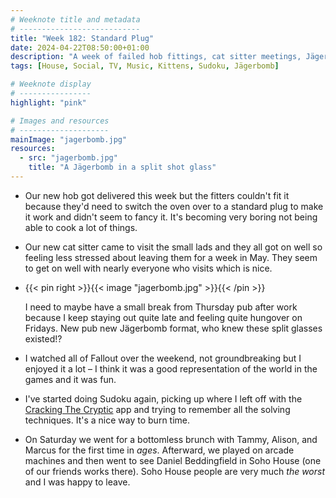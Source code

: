 ```yaml
---
# Weeknote title and metadata
# ---------------------------
title: "Week 182: Standard Plug"
date: 2024-04-22T08:50:00+01:00
description: "A week of failed hob fittings, cat sitter meetings, Jägerbombs, hangovers, wastelands, cryptic sudoku, bottomless brunches, and Daniel Beddingfield."
tags: [House, Social, TV, Music, Kittens, Sudoku, Jägerbomb]

# Weeknote display
# ----------------
highlight: "pink"

# Images and resources
# --------------------
mainImage: "jagerbomb.jpg"
resources:
  - src: "jagerbomb.jpg"
    title: "A Jägerbomb in a split shot glass"
---
```


  * Our new hob got delivered this week but the fitters couldn't fit it because they'd need to switch the oven over to a standard plug to make it work and didn't seem to fancy it. It's becoming very boring not being able to cook a lot of things.

  * Our new cat sitter came to visit the small lads and they all got on well so feeling less stressed about leaving them for a week in May. They seem to get on well with nearly everyone who visits which is nice.

  * {{< pin right >}}{{< image "jagerbomb.jpg" >}}{{< /pin >}}

    I need to maybe have a small break from Thursday pub after work because I keep staying out quite late and feeling quite hungover on Fridays. New pub new Jägerbomb format, who knew these split glasses existed!?

  * I watched all of Fallout over the weekend, not groundbreaking but I enjoyed it a lot – I think it was a good representation of the world in the games and it was fun.

  * I've started doing Sudoku again, picking up where I left off with the [Cracking The Cryptic](https://crackingthecryptic.com/) app and trying to remember all the solving techniques. It's a nice way to burn time.

  * On Saturday we went for a bottomless brunch with Tammy, Alison, and Marcus for the first time in _ages_. Afterward, we played on arcade machines and then went to see Daniel Beddingfield in Soho House (one of our friends works there). Soho House people are very much _the worst_ and I was happy to leave.
